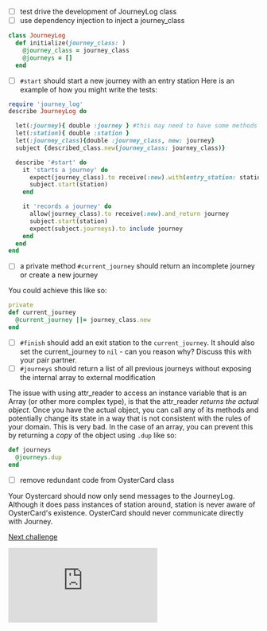 - [ ] test drive the development of JourneyLog class
- [ ] use dependency injection to inject a journey_class
```ruby
class JourneyLog
  def initialize(journey_class: )
    @journey_class = journey_class
    @journeys = []
  end
```
- [ ] `#start` should start a new journey with an entry station
Here is an example of how you might write the tests:

```ruby
require 'journey_log'
describe JourneyLog do

  let(:journey){ double :journey } #this may need to have some methods
  let(:station){ double :station }
  let(:journey_class){double :journey_class, new: journey}
  subject {described_class.new(journey_class: journey_class)}

  describe '#start' do
    it 'starts a journey' do
      expect(journey_class).to receive(:new).with(entry_station: station)
      subject.start(station)
    end

    it 'records a journey' do
      allow(journey_class).to receive(:new).and_return journey
      subject.start(station)
      expect(subject.journeys).to include journey
    end
  end
end
  ```

- [ ] a private method `#current_journey` should return an incomplete journey or create a new journey

You could achieve this like so:

```ruby
private
def current_journey
  @current_journey ||= journey_class.new
end
```

- [ ] `#finish` should add an exit station to the `current_journey`.  It should also set the current_journey to `nil` - can you reason why?  Discuss this with your pair partner.
- [ ] `#journeys` should return a list of all previous journeys without exposing the internal array to external modification

The issue with using attr_reader to access an instance variable that is an Array (or other more complex type), is that the attr_reader _returns the actual object_.  Once you have the actual object, you can call any of its methods and potentially change its state in a way that is not consistent with the rules of your domain.  This is very bad.  In the case of an array, you can prevent this by returning a _copy_ of the object using `.dup` like so:
```ruby
def journeys
  @journeys.dup
end
```

- [ ] remove redundant code from OysterCard class

Your Oystercard should now only send messages to the JourneyLog. Although it does pass instances of station around, station is never aware of OysterCard's existence. OysterCard should never communicate directly with Journey.

[Next challenge](../16_fare_for_zones.md)


![Tracking pixel](https://githubanalytics.herokuapp.com/course/oystercard/walkthroughs/15_extracting_journey_log.md)
